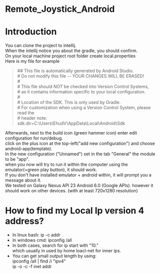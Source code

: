 # Remote_Joystick_Android

# Introduction
You can clone the project to intellij.<br/>
When the intellij notice you about the gradle, you should confirm.<br>
On your local machine project root folder create local.properties<br>
Here is my file for example

>\## This file is automatically generated by Android Studio.<br>
>\# Do not modify this file -- YOUR CHANGES WILL BE ERASED!<br>
>\#<br>
>\# This file should *NOT* be checked into Version Control Systems,<br>
>\# as it contains information specific to your local configuration.<br>
>\#<br>
>\# Location of the SDK. This is only used by Gradle.<br>
>\# For customization when using a Version Control System, please read the<br>
>\# header note.<br>
>sdk.dir=C\:\\Users\\EhudV\\AppData\\Local\\Android\\Sdk

Afterwards, next to the build icon (green hammer icon) enter edit configuration for run/debug.<br>
click on the plus icon at the top-left("add new configuration") and choose android-app(template).<br>
In the new configuration ("Unnamed") set in the tab "General" the module to be "app".<br>
when you now will try to run it within the computer using the emulator(=green play button), it should work.<br>
If you don't have installed emulator + android within, it will prompt you a message about it.<br>
We tested on Galaxy Nexus API 23 Android 6.0 (Google APIs). however it should work on other devices. (with at least 720x1280 resolution)


# How to find my Local Ip version 4 address?
* In linux bash:     ip -c addr<br>
* In windows cmd:    ipconfig /all<br>
* In both cases, search for ip start with "10."<br> 
which usually in used by home loacl-net for inner ips.
* You can get small output length by using:<br>
  ipconfig /all | find /i "ipv4"<br>
  ip -o -c -f inet addr
